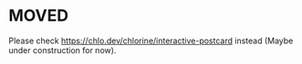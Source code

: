 # MOVED

Please check <https://chlo.dev/chlorine/interactive-postcard> instead (Maybe under construction for now).